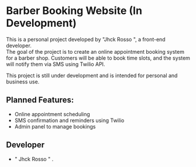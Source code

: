 # Barber Booking Website (In Development)

This is a personal project developed by "Jhck Rosso ", a front-end developer.  
The goal of the project is to create an online appointment booking system for a barber shop. Customers will be able to book time slots, and the system will notify them via SMS using Twilio API.

This project is still under development and is intended for personal and business use.

## Planned Features:
- Online appointment scheduling
- SMS confirmation and reminders using Twilio
- Admin panel to manage bookings

## Developer
- " Jhck Rosso " .
